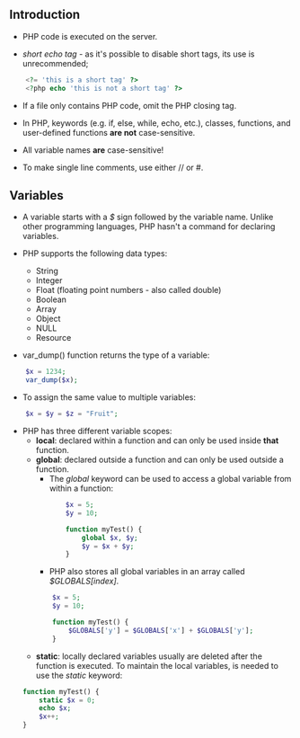 ## Introduction

- PHP code is executed on the server.

- _short echo tag_ - as it's possible to disable short tags, its use is unrecommended;

```php
    <?= 'this is a short tag' ?>
    <?php echo 'this is not a short tag' ?>
```

- If a file only contains PHP code, omit the PHP closing tag. 

- In PHP, keywords (e.g. if, else, while, echo, etc.), classes, functions, and user-defined functions **are not** case-sensitive.

- All variable names **are** case-sensitive!

- To make single line comments, use either // or #.

## Variables
- A variable starts with a _$_ sign followed by the variable name. Unlike other programming languages, PHP hasn't a command for declaring variables.

- PHP supports the following data types:
  - String
  - Integer
  - Float (floating point numbers - also called double)
  - Boolean
  - Array
  - Object
  - NULL
  - Resource

- var_dump() function returns the type of a variable:
```php
    $x = 1234;
    var_dump($x);
```

- To assign the same value to multiple variables:
```php
    $x = $y = $z = "Fruit";
```

- PHP has three different variable scopes:
    - **local**: declared within a function and can only be used inside **that** function.
    - **global**: declared outside a function and can only be used outside a function.
      - The _global_ keyword can be used to access a global variable from within a function:
        ```php
            $x = 5;
            $y = 10;

            function myTest() {
                global $x, $y;
                $y = $x + $y;
            }
        ```
       - PHP also stores all global variables in an array called _$GLOBALS[index]_.
        ```php
            $x = 5;
            $y = 10;

            function myTest() {
                $GLOBALS['y'] = $GLOBALS['x'] + $GLOBALS['y'];
            }
        ``` 
    - **static**: locally declared variables usually are deleted after the function is executed. To maintain the local variables, is needed to use the _static_ keyword:
    ```php
    function myTest() {
        static $x = 0;
        echo $x;
        $x++;
    }
    ```
